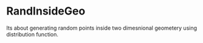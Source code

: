 # RandInsideGeo

Its about generating random points inside two dimesnional geometery using distribution function.
